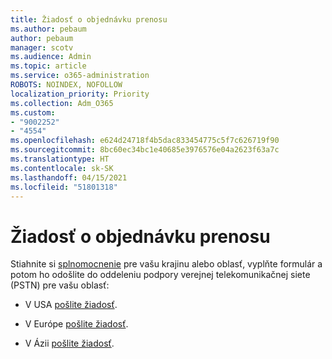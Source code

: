 ```yaml
---
title: Žiadosť o objednávku prenosu
ms.author: pebaum
author: pebaum
manager: scotv
ms.audience: Admin
ms.topic: article
ms.service: o365-administration
ROBOTS: NOINDEX, NOFOLLOW
localization_priority: Priority
ms.collection: Adm_O365
ms.custom:
- "9002252"
- "4554"
ms.openlocfilehash: e624d24718f4b5dac833454775c5f7c626719f90
ms.sourcegitcommit: 8bc60ec34bc1e40685e3976576e04a2623f63a7c
ms.translationtype: HT
ms.contentlocale: sk-SK
ms.lasthandoff: 04/15/2021
ms.locfileid: "51801318"
---
```

# <a name="port-order-request"></a>Žiadosť o objednávku prenosu

Stiahnite si [splnomocnenie](https://docs.microsoft.com/microsoftteams/manage-phone-numbers-for-your-organization/manage-phone-numbers-for-your-organization#letters-of-authorization-loas-for-transferring-numbers) pre vašu krajinu alebo oblasť, vyplňte formulár a potom ho odošlite do oddeleniu podpory verejnej telekomunikačnej siete (PSTN) pre vašu oblasť:

- V USA [pošlite žiadosť](mailto:ptn@microsoft.com).

- V Európe [pošlite žiadosť](mailto:ptneu@microsoft.com).

- V Ázii [pošlite žiadosť](mailto:ptnapac@microsoft.com).
